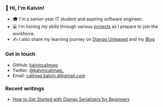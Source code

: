 ### 👋 Hi, I'm Kalvin!

- 🎓 I'm a senior-year IT student and aspiring software engineer.
- 💻 I'm honing my skills through various [projects](https://github.com/kalvincalimag?tab=repositories) as I prepare to join the workforce.
- ✍️ I also share my learning journey on [Django Unleased](https://medium.com/django-unleashed) and my [Blog](https://medium.com/@kalvincalimag)

### Get in touch

- GitHub: [kalvincalimag](https://github.com/kalvincalimag)
- Twitter: [@kalvincalimag_](https://twitter.com/kalvincalimag_)
- Email: calimag.kalvin.d@gmail.com

### Recent writings

- [How to Get Started with Django Serializers for Beginners](https://medium.com/django-unleashed/how-to-get-started-with-django-serializers-for-beginners-18023f1314a3)
